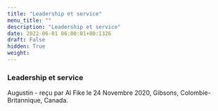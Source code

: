 ```yaml
---
title: "Leadership et service"
menu_title: ""
description: "Leadership et service"
date: 2022-06-01 06:00:01+00:1326
draft: False
hidden: True
weight:
---
```

### Leadership et service

Augustin - reçu par Al Fike le 24 Novembre 2020, Gibsons, Colombie-Britannique, Canada.



